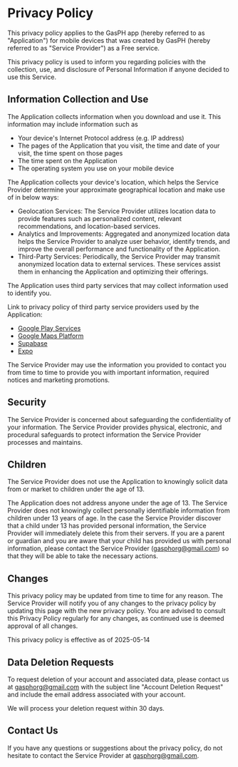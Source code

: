 # Privacy Policy

This privacy policy applies to the GasPH app (hereby referred to as "Application") for mobile devices that was created by GasPH (hereby referred to as "Service Provider") as a Free service.

This privacy policy is used to inform you regarding policies with the collection, use, and disclosure of Personal Information if anyone decided to use this Service.

## Information Collection and Use

The Application collects information when you download and use it. This information may include information such as

- Your device's Internet Protocol address (e.g. IP address)
- The pages of the Application that you visit, the time and date of your visit, the time spent on those pages
- The time spent on the Application
- The operating system you use on your mobile device

The Application collects your device's location, which helps the Service Provider determine your approximate geographical location and make use of in below ways:

- Geolocation Services: The Service Provider utilizes location data to provide features such as personalized content, relevant recommendations, and location-based services.
- Analytics and Improvements: Aggregated and anonymized location data helps the Service Provider to analyze user behavior, identify trends, and improve the overall performance and functionality of the Application.
- Third-Party Services: Periodically, the Service Provider may transmit anonymized location data to external services. These services assist them in enhancing the Application and optimizing their offerings.

The Application uses third party services that may collect information used to identify you.

Link to privacy policy of third party service providers used by the Application:

- [Google Play Services](https://policies.google.com/privacy)
- [Google Maps Platform](https://policies.google.com/privacy)
- [Supabase](https://supabase.com/privacy)
- [Expo](https://expo.io/privacy)

The Service Provider may use the information you provided to contact you from time to time to provide you with important information, required notices and marketing promotions.

## Security

The Service Provider is concerned about safeguarding the confidentiality of your information. The Service Provider provides physical, electronic, and procedural safeguards to protect information the Service Provider processes and maintains.

## Children

The Service Provider does not use the Application to knowingly solicit data from or market to children under the age of 13.

The Application does not address anyone under the age of 13. The Service Provider does not knowingly collect personally identifiable information from children under 13 years of age. In the case the Service Provider discover that a child under 13 has provided personal information, the Service Provider will immediately delete this from their servers. If you are a parent or guardian and you are aware that your child has provided us with personal information, please contact the Service Provider (gasphorg@gmail.com) so that they will be able to take the necessary actions.

## Changes

This privacy policy may be updated from time to time for any reason. The Service Provider will notify you of any changes to the privacy policy by updating this page with the new privacy policy. You are advised to consult this Privacy Policy regularly for any changes, as continued use is deemed approval of all changes.

This privacy policy is effective as of 2025-05-14

## Data Deletion Requests

To request deletion of your account and associated data, please contact us at gasphorg@gmail.com with the subject line "Account Deletion Request" and include the email address associated with your account.

We will process your deletion request within 30 days.

## Contact Us

If you have any questions or suggestions about the privacy policy, do not hesitate to contact the Service Provider at gasphorg@gmail.com.
